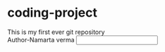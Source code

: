 # coding-project
This is my first ever git repository
<br>
Author-Namarta verma
<input type="name">
